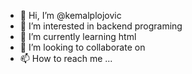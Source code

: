 - 👋 Hi, I’m @kemalplojovic
- 👀 I’m interested in backend programing
- 🌱 I’m currently learning html
- 💞️ I’m looking to collaborate on 
- 📫 How to reach me ...

<!---
kemalplojovic/kemalplojovic is a ✨ special ✨ repository because its `README.md` (this file) appears on your GitHub profile.
You can click the Preview link to take a look at your changes.
--->
